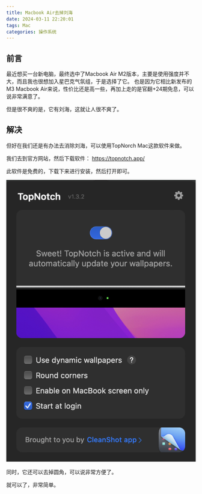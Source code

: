 ```yaml
---
title: Macbook Air去掉刘海
date: 2024-03-11 22:20:01
tags: Mac
categories: 操作系统
---
```


## 前言

最近想买一台新电脑，最终选中了Macbook Air M2版本，主要是使用强度并不大，而且我也很想加入星巴克气氛组，于是选择了它。
也是因为它相比新发布的M3 Macbook Air来说，性价比还是高一些，再加上走的是官翻+24期免息，可以说非常满意了。

但是很不爽的是，它有刘海，这就让人很不爽了。

## 解决

但好在我们还是有办法去消除刘海，可以使用TopNorch Mac这款软件来做。

我们去到官方网站，然后下载软件：
https://topnotch.app/

此软件是免费的，下载下来进行安装，然后打开即可。

![](https://raw.githubusercontent.com/ErYoung2/imgbed/master/2024/03/11-22-28-33-WX20240311-222607%402x.png)

同时，它还可以去掉圆角，可以说非常方便了。

就可以了，非常简单。
